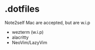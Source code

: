 # .dotfiles
Note2self Mac are accepted, but are w.i.p
- wezterm (w.i.p)
- alacritty
- NeoVim/LazyVim

